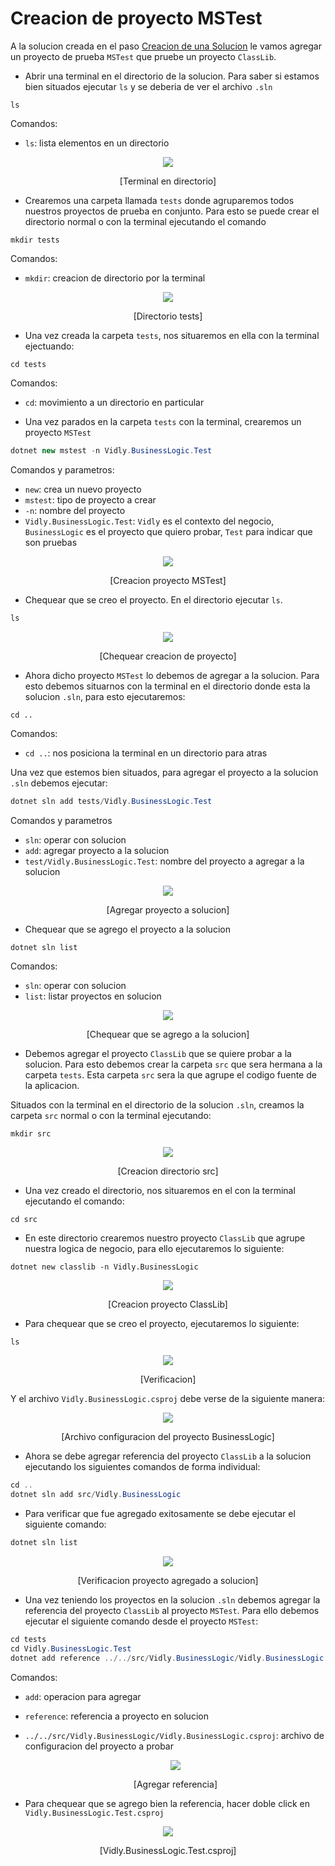 # Creacion de proyecto MSTest

A la solucion creada en el paso [Creacion de una Solucion](https://github.com/IngSoft-DA2/DA2-Tecnologia/tree/main/solution-creation.md) le vamos agregar un proyecto de prueba `MSTest` que pruebe un proyecto `ClassLib`.

- Abrir una terminal en el directorio de la solucion. Para saber si estamos bien situados ejecutar `ls` y se deberia de ver el archivo `.sln`

```
ls
```

Comandos:

- `ls`: lista elementos en un directorio

<p align="center">
<img src='./images/image.png'>
</p>

<p align="center">
[Terminal en directorio]
</p>

- Crearemos una carpeta llamada `tests` donde agruparemos todos nuestros proyectos de prueba en conjunto. Para esto se puede crear el directorio normal o con la terminal ejecutando el comando

```
mkdir tests
```

Comandos:

- `mkdir`: creacion de directorio por la terminal

<p align="center">
<img src='./images/image-1.png'>
</p>

<p align="center">
[Directorio tests]
</p>

- Una vez creada la carpeta `tests`, nos situaremos en ella con la terminal ejectuando:

```
cd tests
```

Comandos:

- `cd`: movimiento a un directorio en particular

- Una vez parados en la carpeta `tests` con la terminal, crearemos un proyecto `MSTest`

```C#
dotnet new mstest -n Vidly.BusinessLogic.Test
```

Comandos y parametros:

- `new`: crea un nuevo proyecto
- `mstest`: tipo de proyecto a crear
- `-n`: nombre del proyecto
- `Vidly.BusinessLogic.Test`: `Vidly` es el contexto del negocio, `BusinessLogic` es el proyecto que quiero probar, `Test` para indicar que son pruebas

<p align="center">
<img src='./images/image-2.png'>
</p>

<p align="center">
[Creacion proyecto MSTest]
</p>

- Chequear que se creo el proyecto. En el directorio ejecutar `ls`.

```C#
ls
```

<p align="center">
<img src='./images/image-3.png'>
</p>

<p align="center">
[Chequear creacion de proyecto]
</p>

- Ahora dicho proyecto `MSTest` lo debemos de agregar a la solucion. Para esto debemos situarnos con la terminal en el directorio donde esta la solucion `.sln`, para esto ejecutaremos:

```
cd ..
```

Comandos:

- `cd ..`: nos posiciona la terminal en un directorio para atras

Una vez que estemos bien situados, para agregar el proyecto a la solucion `.sln` debemos ejecutar:

```C#
dotnet sln add tests/Vidly.BusinessLogic.Test
```

Comandos y parametros

- `sln`: operar con solucion
- `add`: agregar proyecto a la solucion
- `test/Vidly.BusinessLogic.Test`: nombre del proyecto a agregar a la solucion

<p align="center">
<img src='./images/image-4.png'>
</p>

<p align="center">
[Agregar proyecto a solucion]
</p>

- Chequear que se agrego el proyecto a la solucion

```C#
dotnet sln list
```

Comandos:

- `sln`: operar con solucion
- `list`: listar proyectos en solucion

<p align="center">
<img src='./images/image-5.png'>
</p>

<p align="center">
[Chequear que se agrego a la solucion]
</p>

- Debemos agregar el proyecto `ClassLib` que se quiere probar a la solucion. Para esto debemos crear la carpeta `src` que sera hermana a la carpeta `tests`. Esta carpeta `src` sera la que agrupe el codigo fuente de la aplicacion.

Situados con la terminal en el directorio de la solucion `.sln`, creamos la carpeta `src` normal o con la terminal ejecutando:

```
mkdir src
```

<p align="center">
<img src='./images/image-6.png'>
</p>

<p align="center">
[Creacion directorio src]
</p>

- Una vez creado el directorio, nos situaremos en el con la terminal ejecutando el comando:

```
cd src
```

- En este directorio crearemos nuestro proyecto `ClassLib` que agrupe nuestra logica de negocio, para ello ejecutaremos lo siguiente:

```
dotnet new classlib -n Vidly.BusinessLogic
```

<p align="center">
<img src='./images/image-7.png'>
</p>

<p align="center">
[Creacion proyecto ClassLib]
</p>

- Para chequear que se creo el proyecto, ejecutaremos lo siguiente:

```
ls
```

<p align="center">
<img src='./images/image-8.png'>
</p>

<p align="center">
[Verificacion]
</p>

Y el archivo `Vidly.BusinessLogic.csproj` debe verse de la siguiente manera:

<p align="center">
<img src='./images/image-9.png'>
</p>

<p align="center">
[Archivo configuracion del proyecto BusinessLogic]
</p>

- Ahora se debe agregar referencia del proyecto `ClassLib` a la solucion ejecutando los siguientes comandos de forma individual:

```C#
cd ..
dotnet sln add src/Vidly.BusinessLogic
```

- Para verificar que fue agregado exitosamente se debe ejecutar el siguiente comando:

```C#
dotnet sln list
```

<p align="center">
<img src='./images/image-10.png'>
</p>

<p align="center">
[Verificacion proyecto agregado a solucion]
</p>

- Una vez teniendo los proyectos en la solucion `.sln` debemos agregar la referencia del proyecto `ClassLib` al proyecto `MSTest`. Para ello debemos ejecutar el siguiente comando desde el proyecto `MSTest`:

```C#
cd tests
cd Vidly.BusinessLogic.Test
dotnet add reference ../../src/Vidly.BusinessLogic/Vidly.BusinessLogic.csproj
```

Comandos:

- `add`: operacion para agregar
- `reference`: referencia a proyecto en solucion
- `../../src/Vidly.BusinessLogic/Vidly.BusinessLogic.csproj`: archivo de configuracion del proyecto a probar

  <p align="center">
  <img src='./images/image-11.png'>
  </p>

  <p align="center">
  [Agregar referencia]
  </p>

- Para chequear que se agrego bien la referencia, hacer doble click en `Vidly.BusinessLogic.Test.csproj`
<p align="center">
<img src='./images/image-12.png'>
</p>
<p align="center">
[Vidly.BusinessLogic.Test.csproj]
</p>
